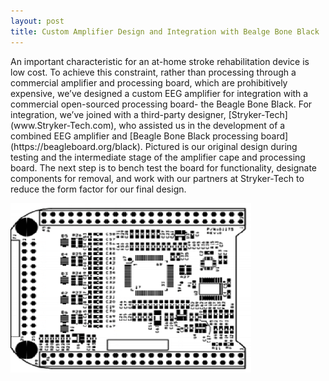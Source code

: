 ```yaml
---
layout: post
title: Custom Amplifier Design and Integration with Bealge Bone Black
---
```


<p>An important characteristic for an at-home stroke rehabilitation device is low cost. To achieve this constraint, rather than processing through a commercial amplifier and processing board, which are prohibitively expensive, we’ve designed a custom EEG amplifier for integration with a commercial open-sourced processing board- the Beagle Bone Black. For integration, we’ve joined with a third-party designer, [Stryker-Tech](www.Stryker-Tech.com), who assisted us in the development of a combined EEG amplifier and [Beagle Bone Black processing board](https://beagleboard.org/black). Pictured is our original design during testing and the intermediate stage of the amplifier cape and processing board. The next step is to bench test the board for functionality, designate components for removal, and work with our partners at Stryker-Tech to reduce the form factor for our final design.</p>
<img src="/photos/design.png">

